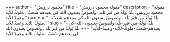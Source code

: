 +++
author = "محمود درويش"
title = "مقولة محمود درويش"
description = "مقولة محمود درويش: بلَدٌ يُولَدُ من قبر بَلَد.. ولصوصٌ يعبدون الله كي يعبدهم شَعبٌ.. ملوكٌ للأبد وعبيدٌ للأبد."
quote = '''بلَدٌ يُولَدُ من قبر بَلَد.. ولصوصٌ يعبدون الله كي يعبدهم شَعبٌ.. ملوكٌ للأبد وعبيدٌ للأبد.'''
slug = "بلَدٌ-يُولَدُ-من-قبر-بَلَد-ولصوصٌ-يعبدون-الله-كي-يعبدهم-شَعبٌ-ملوكٌ-للأبد-وعبيدٌ-للأبد"
+++
بلَدٌ يُولَدُ من قبر بَلَد.. ولصوصٌ يعبدون الله كي يعبدهم شَعبٌ.. ملوكٌ للأبد وعبيدٌ للأبد.
